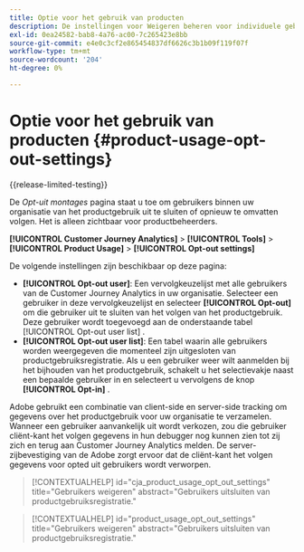 ```yaml
---
title: Optie voor het gebruik van producten
description: De instellingen voor Weigeren beheren voor individuele gebruikers binnen uw organisatie.
exl-id: 0ea24582-bab8-4a76-ac00-7c265423e8bb
source-git-commit: e4e0c3cf2e865454837df6626c3b1b09f119f07f
workflow-type: tm+mt
source-wordcount: '204'
ht-degree: 0%

---
```


# Optie voor het gebruik van producten {#product-usage-opt-out-settings}

{{release-limited-testing}}

De _Opt-uit montages_ pagina staat u toe om gebruikers binnen uw organisatie van het productgebruik uit te sluiten of opnieuw te omvatten volgen. Het is alleen zichtbaar voor productbeheerders.

**[!UICONTROL Customer Journey Analytics]** > **[!UICONTROL Tools]** > **[!UICONTROL Product Usage]** > **[!UICONTROL Opt-out settings]**

De volgende instellingen zijn beschikbaar op deze pagina:

* **[!UICONTROL Opt-out user]**: Een vervolgkeuzelijst met alle gebruikers van de Customer Journey Analytics in uw organisatie. Selecteer een gebruiker in deze vervolgkeuzelijst en selecteer **[!UICONTROL Opt-out]** om die gebruiker uit te sluiten van het volgen van het productgebruik. Deze gebruiker wordt toegevoegd aan de onderstaande tabel [!UICONTROL Opt-out user list] .
* **[!UICONTROL Opt-out user list]**: Een tabel waarin alle gebruikers worden weergegeven die momenteel zijn uitgesloten van productgebruiksregistratie. Als u een gebruiker weer wilt aanmelden bij het bijhouden van het productgebruik, schakelt u het selectievakje naast een bepaalde gebruiker in en selecteert u vervolgens de knop **[!UICONTROL Opt-in]** .

Adobe gebruikt een combinatie van client-side en server-side tracking om gegevens over het productgebruik voor uw organisatie te verzamelen. Wanneer een gebruiker aanvankelijk uit wordt verkozen, zou die gebruiker cliënt-kant het volgen gegevens in hun debugger nog kunnen zien tot zij zich en terug aan Customer Journey Analytics melden. De server-zijbevestiging van de Adobe zorgt ervoor dat de cliënt-kant het volgen gegevens voor opted uit gebruikers wordt verworpen.

>[!CONTEXTUALHELP]
>id="cja_product_usage_opt_out_settings"
>title="Gebruikers weigeren"
>abstract="Gebruikers uitsluiten van productgebruiksregistratie."

>[!CONTEXTUALHELP]
>id="product_usage_opt_out_settings"
>title="Gebruikers weigeren"
>abstract="Gebruikers uitsluiten van productgebruiksregistratie."
